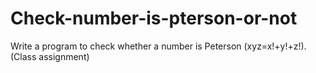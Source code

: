 # Check-number-is-pterson-or-not
Write a program to check whether a number is Peterson (xyz=x!+y!+z!). (Class assignment)
